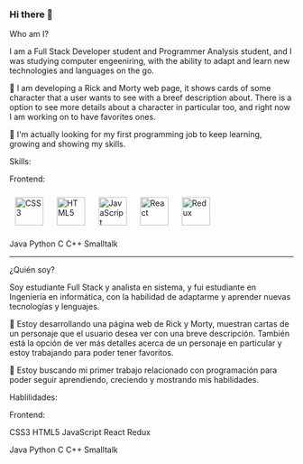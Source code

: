 ### Hi there 👋

Who am I?

I am a Full Stack Developer student and Programmer Analysis student, and I was studying computer engeeniring, with the ability to adapt and
learn new technologies and languages on the go.

🔭 I am developing a Rick and Morty web page, it shows cards of some character that a user wants to
see with a breef description about. There is a option to see more details about a character in
particular too, and right now I am working on to have favorites ones.

🤔 I'm actually looking for my first programming job to keep learning, growing and showing my skills.

Skills:

Frontend:
<p>   
<a href="https://www.w3schools.com/css/" target="_blank"><img style="margin: 10px" src="https://profilinator.rishav.dev/skills-assets/css3-original-wordmark.svg" alt="CSS3" height="50" /></a>  
<a href="https://en.wikipedia.org/wiki/HTML5" target="_blank"><img style="margin: 10px" src="https://profilinator.rishav.dev/skills-assets/html5-original-wordmark.svg" alt="HTML5" height="50" /></a>  
<a href="https://www.javascript.com/" target="_blank"><img style="margin: 10px" src="https://profilinator.rishav.dev/skills-assets/javascript-original.svg" alt="JavaScript" height="50" /></a>  
<a href="https://reactjs.org/" target="_blank"><img style="margin: 10px" src="https://profilinator.rishav.dev/skills-assets/react-original-wordmark.svg" alt="React" height="50" /></a>  
<a href="https://redux.js.org/" target="_blank"><img style="margin: 10px" src="https://profilinator.rishav.dev/skills-assets/redux-original.svg" alt="Redux" height="50" /></a>  
</p>

Java Python C C++ Smalltalk

----------------------------------------------------------------------------------
¿Quién soy?

Soy estudiante Full Stack y analista en sistema, y fui estudiante en Ingeniería en informática, con la habilidad de adaptarme y aprender nuevas
tecnologías y lenguajes. 

🔭 Estoy desarrollando una página web de Rick y Morty, muestran cartas de un personaje que el
usuario desea ver con una breve descripción. También está la opción de ver más detalles acerca de 
un personaje en particular y estoy trabajando para poder tener favoritos.

🤔 Estoy buscando mi primer trabajo relacionado con programación para poder seguir aprendiendo, creciendo y mostrando mis habilidades.

Hablilidades:

Frontend:

CSS3 HTML5 JavaScript React Redux 

Java Python C C++ Smalltalk

<!--
**NahuelLescano/NahuelLescano** is a ✨ _special_ ✨ repository because its `README.md` (this file) appears on your GitHub profile.

Here are some ideas to get you started:

- 🔭 I’m currently working on ...
- 🌱 I’m currently learning ...
- 👯 I’m looking to collaborate on ...
- 🤔 I’m looking for help with ...
- 💬 Ask me about ...
- 📫 How to reach me: ...
- 😄 Pronouns: ...
- ⚡ Fun fact: ...
-->

